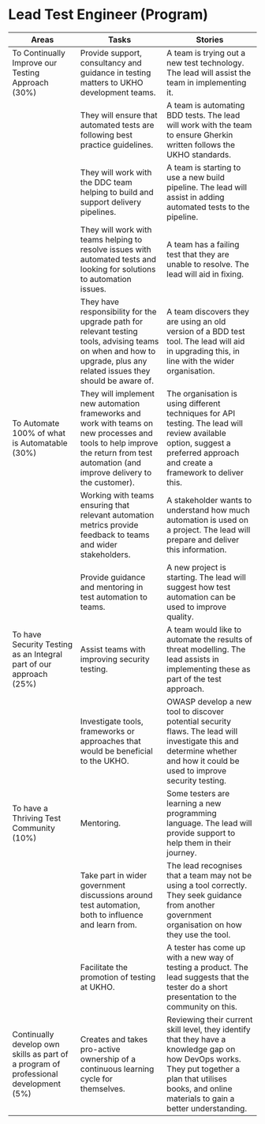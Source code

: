 # Lead Test Engineer (Program)

|  Areas | Tasks | Stories |
| --- | --- | --- |
| To Continually Improve our Testing Approach (30%) | Provide support, consultancy and guidance in testing matters to UKHO development teams. | A team is trying out a new test technology. The lead will assist the team in implementing it. |
|  | They will ensure that automated tests are following best practice guidelines. | A team is automating BDD tests. The lead will work with the team to ensure Gherkin written follows the UKHO standards. |
|  | They will work with the DDC team helping to build and support delivery pipelines. | A team is starting to use a new build pipeline. The lead will assist in adding automated tests to the pipeline. |
|  | They will work with teams helping to resolve issues with automated tests and looking for solutions to automation issues. | A team has a failing test that they are unable to resolve. The lead will aid in fixing. |
|  | They have responsibility for the upgrade path for relevant testing tools, advising teams on when and how to upgrade, plus any related issues they should be aware of. | A team discovers they are using an old version of a BDD test tool. The lead will aid in upgrading this, in line with the wider organisation. |
| To Automate 100% of what is Automatable (30%) | They will implement new automation frameworks and work with teams on new processes and tools to help improve the return from test automation (and improve delivery to the customer). | The organisation is using different techniques for API testing. The lead will review available option, suggest a preferred approach and create a framework to deliver this. |
|  | Working with teams ensuring that relevant automation metrics provide feedback to teams and wider stakeholders. | A stakeholder wants to understand how much automation is used on a project. The lead will prepare and deliver this information. |
|  | Provide guidance and mentoring in test automation to teams. | A new project is starting. The lead will suggest how test automation can be used to improve quality. |
| To have Security Testing as an Integral part of our approach (25%) | Assist teams with improving security testing. | A team would like to automate the results of threat modelling. The lead assists in implementing these as part of the test approach. |
|  | Investigate tools, frameworks or approaches that would be beneficial to the UKHO. | OWASP develop a new tool to discover potential security flaws. The lead will investigate this and determine whether and how it could be used to improve security testing. |
| To have a Thriving Test Community (10%) | Mentoring. | Some testers are learning a new programming language. The lead will provide support to help them in their journey. |
|  | Take part in wider government discussions around test automation, both to influence and learn from. | The lead recognises that a team may not be using a tool correctly. They seek guidance from another government organisation on how they use the tool. |
|  | Facilitate the promotion of testing at UKHO. | A tester has come up with a new way of testing a product. The lead suggests that the tester do a short presentation to the community on this. |
| ​Continually develop own skills as part of a program of professional development (5%) | ​Creates and takes pro-active ownership of a continuous learning cycle for themselves. | ​Reviewing their current skill level, they identify that they have a knowledge gap on how DevOps works. They put together a plan that utilises books, and online materials to gain a better understanding. |
